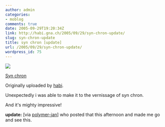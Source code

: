 ```yaml
---
author: admin
categories:
- moblog
comments: true
date: 2005-09-29T19:20:34Z
link: http://habi.gna.ch/2005/09/29/syn-chron-update/
slug: syn-chron-update
title: syn chron [update]
url: /2005/09/29/syn-chron-update/
wordpress_id: 75
---
```


[![](http://static.flickr.com/32/47788242_6b6620e1d1_m.jpg)](http://www.flickr.com/photos/habi/47788242/)



[Syn chron](http://www.flickr.com/photos/habi/47788242/)



Originally uploaded by [habi](http://www.flickr.com/people/habi/).







Unexpectedly i was able to make it to the vernissage of syn chron.



And it's mighty impressive!



  

**update:** [via [polymer-jan](http://pieceoplastic.com/index.php/2045/syn-chron/)] who posted that this afternoon and made me go and see this.  

